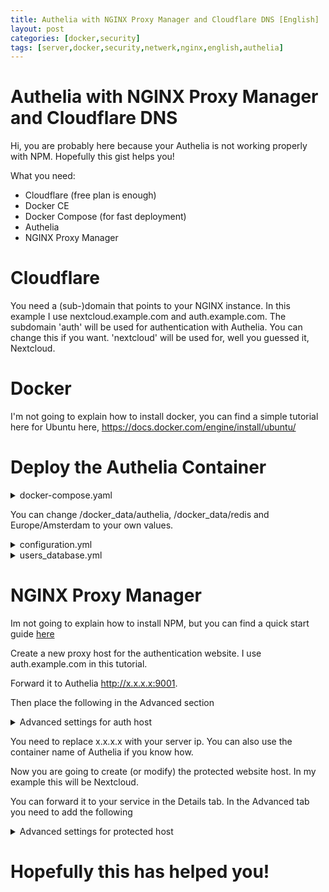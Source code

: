 ```yaml
---
title: Authelia with NGINX Proxy Manager and Cloudflare DNS [English]
layout: post
categories: [docker,security]
tags: [server,docker,security,netwerk,nginx,english,authelia]
---
```


# Authelia with NGINX Proxy Manager and Cloudflare DNS

Hi, you are probably here because your Authelia is not working properly with NPM. Hopefully this gist helps you!


What you need:
 - Cloudflare (free plan is enough)
 - Docker CE
 - Docker Compose (for fast deployment)
 - Authelia
 - NGINX Proxy Manager


# Cloudflare

You need a (sub-)domain that points to your NGINX instance. In this example I use nextcloud.example.com and auth.example.com.
The subdomain 'auth' will be used for authentication with Authelia. You can change this if you want.
'nextcloud' will be used for, well you guessed it, Nextcloud.


# Docker

I'm not going to explain how to install docker, you can find a simple tutorial here for Ubuntu here, https://docs.docker.com/engine/install/ubuntu/


# Deploy the Authelia Container

<details>
<summary>docker-compose.yaml</summary><br/>
  
```yaml

version: '3.3'

networks:
  net:
    driver: bridge

services:
  authelia:
    image: authelia/authelia:4
    container_name: authelia
    volumes:
      - /docker_data/authelia:/config
    networks:
      - net
    ports:
      - 9001:9091
    restart: unless-stopped
    healthcheck:
      disable: true
    environment:
      - TZ=Europe/Amsterdam
  redis:
    image: redis:alpine
    container_name: redis
    volumes:
      - /docker_data/redis:/data
    networks:
      - net
    ports:
      - 6379:6379
    restart: unless-stopped
    environment:
      - TZ=Europe/Amsterdam
```
</details>

You can change /docker_data/authelia, /docker_data/redis and Europe/Amsterdam to your own values.

<details>
<summary>configuration.yml</summary><br/>

```yaml

---
###############################################################
#                   Authelia configuration                    #
###############################################################

jwt_secret: A_VERY_COOL_SECRET
default_redirection_url: YOUR AUTH URL

server:
  host: 0.0.0.0
  port: 9091

theme: dark
log:
  level: debug
# This secret can also be set using the env variables AUTHELIA_JWT_SECRET_FILE

totp:
  issuer: YOUR DOMAIN

duo_api:
 hostname: api-123456789.example.com
 integration_key: ABCDEF
 # This secret can also be set using the env variables AUTHELIA_DUO_API_SECRET_KEY_FILE
 secret_key: 1234567890abcdefghifjkl

authentication_backend:
  file:
    path: /config/users_database.yml

access_control:
  default_policy: two_factor
  rules:
    # Rules applied to everyone
    - domain: public.example.com
      policy: bypass
    - domain: traefik.example.com
      policy: one_factor
    - domain: secure.example.com
      policy: two_factor

session:
  name: authelia_session
  # This secret can also be set using the env variables AUTHELIA_SESSION_SECRET_FILE
  secret: unsecure_session_secret_dit_is_nu_wel_secure
  expiration: 3600  # 1 hour
  inactivity: 300  # 5 minutes
  domain: YOUR DOMAIN  # Should match whatever your root protected domain is

  redis:
    host: redis
    port: 6379
    # This secret can also be set using the env variables AUTHELIA_SESSION_REDIS_PASSWORD_FILE
    # password: authelia

regulation:
  max_retries: 3
  find_time: 120
  ban_time: 300

storage:
  encryption_key: YOUR ENCRYPTION KEY
  local:
    path: /config/db.sqlite3

notifier:
  smtp:
    username: no-reply@example.com
    # This secret can also be set using the env variables AUTHELIA_NOTIFIER_SMTP_PASSWORD_FILE
    password: 
    host: mail.example.com
    port: 465
    sender: no-reply@example.com

webauthn:
  disable: false
  display_name: Authelia
  attestation_conveyance_preference: indirect
  user_verification: preferred
  timeout: 60s
...
```
</details>

<details>
<summary>users_database.yml</summary><br/>
  
```yaml

---
###############################################################
#                         Users Database                      #
###############################################################

# This file can be used if you do not have an LDAP set up.

# List of users
users:
  authelia:
    displayname: "Authelia User"
    # Password is authelia
    password: "$6$rounds=50000$BpLnfgDsc2WD8F2q$Zis.ixdg9s/UOJYrs56b5QEZFiZECu0qZVNsIYxBaNJ7ucIL.nlxVCT5tqh8KHG8X4tlwCFm5r6NTOZZ5qRFN/"  # yamllint disable-line rule:line-length
    email: authelia@authelia.com
    groups:
      - admins
      - dev
...
  ```
</details>



# NGINX Proxy Manager

Im not going to explain how to install NPM, but you can find a quick start guide [here](https://nginxproxymanager.com/guide/#quick-setup)

Create a new proxy host for the authentication website. I use auth.example.com in this tutorial.

Forward it to Authelia http://x.x.x.x:9001. 

Then place the following in the Advanced section
<details>
<summary>Advanced settings for auth host</summary><br/>

```yaml

location / {
set $upstream_authelia http://x.x.x.x:9001;
proxy_pass $upstream_authelia;
client_body_buffer_size 128k;

#Timeout if the real server is dead
proxy_next_upstream error timeout invalid_header http_500 http_502 http_503;

# Advanced Proxy Config
send_timeout 5m;
proxy_read_timeout 360;
proxy_send_timeout 360;
proxy_connect_timeout 360;

# Basic Proxy Config
proxy_set_header Host $host;
proxy_set_header X-Forwarded-For $proxy_add_x_forwarded_for;
proxy_set_header X-Forwarded-Proto $scheme;
proxy_set_header X-Forwarded-Host $http_host;
proxy_set_header X-Forwarded-Uri $request_uri;
proxy_set_header X-Forwarded-Ssl on;
proxy_redirect  http://  $scheme://;
proxy_http_version 1.1;
proxy_set_header Connection "";
proxy_cache_bypass $cookie_session;
proxy_no_cache $cookie_session;
proxy_buffers 64 256k;
real_ip_header CF-Connecting-IP;
add_header Referrer-Policy "no-referrer";
}
```
</details>


You need to replace x.x.x.x with your server ip. You can also use the container name of Authelia if you know how.
  
Now you are going to create (or modify) the protected website host. In my example this will be Nextcloud.

You can forward it to your service in the Details tab. In the Advanced tab you need to add the following

<details>
<summary>Advanced settings for protected host</summary><br/>

```yaml

location /authelia {
internal;
set $upstream_authelia http://YOUR AUTHELIA IP AND PORT/api/verify;
proxy_pass_request_body off;
proxy_pass $upstream_authelia;    
proxy_set_header Content-Length "";

# Timeout if the real server is dead
proxy_next_upstream error timeout invalid_header http_500 http_502 http_503;
client_body_buffer_size 128k;
proxy_set_header Host $host;
proxy_set_header X-Original-URL $scheme://$http_host$request_uri;
proxy_set_header X-Forwarded-For $remote_addr; 
proxy_set_header X-Forwarded-Proto $scheme;
proxy_set_header X-Forwarded-Host $http_host;
proxy_set_header X-Forwarded-Uri $request_uri;
proxy_set_header X-Forwarded-Ssl on;
proxy_redirect  http://  $scheme://;
proxy_set_header Connection "";
proxy_cache_bypass $cookie_session;
proxy_no_cache $cookie_session;
proxy_buffers 4 32k;
send_timeout 5m;
proxy_read_timeout 240;
proxy_send_timeout 240;
proxy_connect_timeout 240;
}

location / {
proxy_pass http://YOUR SERVICE;

auth_request /authelia;
auth_request_set $target_url https://$http_host$request_uri;
auth_request_set $user $upstream_http_remote_user;
auth_request_set $email $upstream_http_remote_email;
auth_request_set $groups $upstream_http_remote_groups;
proxy_set_header Remote-User $user;
proxy_set_header Remote-Email $email;
proxy_set_header Remote-Groups $groups;

error_page 401 =302 https://YOUR AUTH DOMAIN/?rd=$target_url;

client_body_buffer_size 128k;

proxy_next_upstream error timeout invalid_header http_500 http_502 http_503;

send_timeout 5m;
proxy_read_timeout 360;
proxy_send_timeout 360;
proxy_connect_timeout 360;

proxy_set_header Host $host;
proxy_set_header Upgrade $http_upgrade;
proxy_set_header Connection upgrade;
proxy_set_header Accept-Encoding gzip;
proxy_set_header X-Real-IP $remote_addr;
proxy_set_header X-Forwarded-For $proxy_add_x_forwarded_for;
proxy_set_header X-Forwarded-Proto $scheme;
proxy_set_header X-Forwarded-Host $http_host;
proxy_set_header X-Forwarded-Uri $request_uri;
proxy_set_header X-Forwarded-Ssl on;
proxy_redirect  http://  $scheme://;
proxy_http_version 1.1;
proxy_set_header Connection "";
proxy_cache_bypass $cookie_session;
proxy_no_cache $cookie_session;
proxy_buffers 64 256k;

real_ip_header CF-Connecting-IP;

}
```
  
There are 3 placeholders in this example, YOUR SERVICE (nextcloud:80), YOUR AUTHELIA IP AND PORT (192.168.0.20:9001) and YOUR AUTH DOMAIN (auth.example.com).
  
The real_ip_header is going to forward the real ip of the visiter.
</details>


# Hopefully this has helped you!